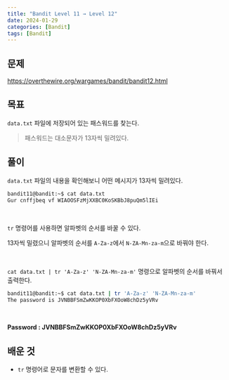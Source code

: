 ```yaml
---
title: "Bandit Level 11 → Level 12"
date: 2024-01-29
categories: [Bandit]
tags: [Bandit]
---
```


## 문제
<https://overthewire.org/wargames/bandit/bandit12.html>
 
## 목표
`data.txt` 파일에 저장되어 있는 패스워드를 찾는다.
> 패스워드는 대소문자가 13자씩 밀려있다.

## 풀이
`data.txt` 파일의 내용을 확인해보니 어떤 메시지가 13자씩 밀려있다.

```sh
bandit11@bandit:~$ cat data.txt
Gur cnffjbeq vf WIAOOSFzMjXXBC0KoSKBbJ8puQm5lIEi
```  

&nbsp;  

`tr` 명령어를 사용하면 알파벳의 순서를 바꿀 수 있다.  

13자씩 밀렸으니 알파벳의 순서를 `A-Za-z`에서 `N-ZA-Mn-za-m`으로 바꿔야 한다.  

&nbsp;  

`cat data.txt | tr 'A-Za-z' 'N-ZA-Mn-za-m'` 명령으로 알파벳의 순서를 바꿔서 출력한다.

```sh
bandit11@bandit:~$ cat data.txt | tr 'A-Za-z' 'N-ZA-Mn-za-m'
The password is JVNBBFSmZwKKOP0XbFXOoW8chDz5yVRv
```  

&nbsp;  

**Password : JVNBBFSmZwKKOP0XbFXOoW8chDz5yVRv**


## 배운 것
- `tr` 명령어로 문자를 변환할 수 있다.